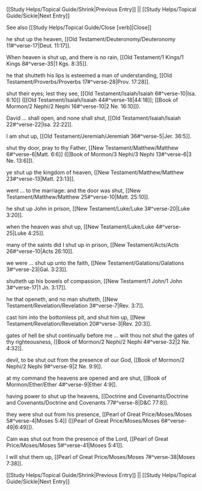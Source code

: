 [[Study Helps/Topical Guide/Shrink|Previous Entry]]  ||  [[Study Helps/Topical Guide/Sickle|Next Entry]]

 See also [[Study Helps/Topical Guide/Close [verb]|Close]]

 he shut up the heaven, [[Old Testament/Deuteronomy/Deuteronomy 11#^verse-17|Deut. 11:17]].

 When heaven is shut up, and there is no rain, [[Old Testament/1 Kings/1 Kings 8#^verse-35|1 Kgs. 8:35]].

 he that shutteth his lips is esteemed a man of understanding, [[Old Testament/Proverbs/Proverbs 17#^verse-28|Prov. 17:28]].

 shut their eyes; lest they see, [[Old Testament/Isaiah/Isaiah 6#^verse-10|Isa. 6:10]] ([[Old Testament/Isaiah/Isaiah 44#^verse-18|44:18]]; [[Book of Mormon/2 Nephi/2 Nephi 16#^verse-10|2 Ne. 16:10]]).

 David ... shall open, and none shall shut, [[Old Testament/Isaiah/Isaiah 22#^verse-22|Isa. 22:22]].

 I am shut up, [[Old Testament/Jeremiah/Jeremiah 36#^verse-5|Jer. 36:5]].

 shut thy door, pray to thy Father, [[New Testament/Matthew/Matthew 6#^verse-6|Matt. 6:6]] ([[Book of Mormon/3 Nephi/3 Nephi 13#^verse-6|3 Ne. 13:6]]).

 ye shut up the kingdom of heaven, [[New Testament/Matthew/Matthew 23#^verse-13|Matt. 23:13]].

 went ... to the marriage: and the door was shut, [[New Testament/Matthew/Matthew 25#^verse-10|Matt. 25:10]].

 he shut up John in prison, [[New Testament/Luke/Luke 3#^verse-20|Luke 3:20]].

 when the heaven was shut up, [[New Testament/Luke/Luke 4#^verse-25|Luke 4:25]].

 many of the saints did I shut up in prison, [[New Testament/Acts/Acts 26#^verse-10|Acts 26:10]].

 we were ... shut up unto the faith, [[New Testament/Galations/Galations 3#^verse-23|Gal. 3:23]].

 shutteth up his bowels of compassion, [[New Testament/1 John/1 John 3#^verse-17|1 Jn. 3:17]].

 he that openeth, and no man shutteth, [[New Testament/Revelation/Revelation 3#^verse-7|Rev. 3:7]].

 cast him into the bottomless pit, and shut him up, [[New Testament/Revelation/Revelation 20#^verse-3|Rev. 20:3]].

 gates of hell be shut continually before me ... wilt thou not shut the gates of thy righteousness, [[Book of Mormon/2 Nephi/2 Nephi 4#^verse-32|2 Ne. 4:32]].

 devil, to be shut out from the presence of our God, [[Book of Mormon/2 Nephi/2 Nephi 9#^verse-9|2 Ne. 9:9]].

 at my command the heavens are opened and are shut, [[Book of Mormon/Ether/Ether 4#^verse-9|Ether 4:9]].

 having power to shut up the heavens, [[Doctrine and Covenants/Doctrine and Covenants/Doctrine and Covenants 77#^verse-8|D&C 77:8]].

 they were shut out from his presence, [[Pearl of Great Price/Moses/Moses 5#^verse-4|Moses 5:4]] ([[Pearl of Great Price/Moses/Moses 6#^verse-49|6:49]]).

 Cain was shut out from the presence of the Lord, [[Pearl of Great Price/Moses/Moses 5#^verse-41|Moses 5:41]].

 I will shut them up, [[Pearl of Great Price/Moses/Moses 7#^verse-38|Moses 7:38]].

[[Study Helps/Topical Guide/Shrink|Previous Entry]]  ||  [[Study Helps/Topical Guide/Sickle|Next Entry]]